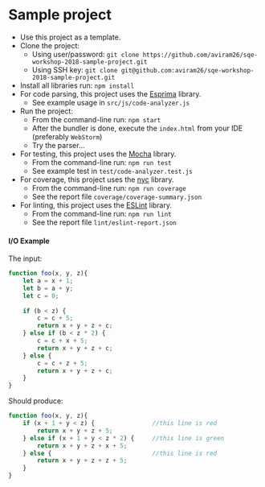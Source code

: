 # Sample project

* Use this project as a template.
* Clone the project:
    * Using user/password: `git clone https://github.com/aviram26/sqe-workshop-2018-sample-project.git` 
    * Using SSH key: `git clone git@github.com:aviram26/sqe-workshop-2018-sample-project.git`
* Install all libraries run: `npm install`
* For code parsing, this project uses the [Esprima](http://esprima.org/) library.
    * See example usage in `src/js/code-analyzer.js`
* Run the project:
    * From the command-line run: `npm start`
    * After the bundler is done, execute the `index.html` from your IDE (preferably `WebStorm`)
    * Try the parser... 
* For testing, this project uses the [Mocha](https://mochajs.org/) library.
    * From the command-line run: `npm run test`
    * See example test in `test/code-analyzer.test.js`
* For coverage, this project uses the [nyc](https://github.com/istanbuljs/nyc) library.
    * From the command-line run: `npm run coverage`
    * See the report file `coverage/coverage-summary.json`
* For linting, this project uses the [ESLint](https://eslint.org/) library.
    * From the command-line run: `npm run lint`
    * See the report file `lint/eslint-report.json`

#### I/O Example

The input:

```javascript
function foo(x, y, z){
    let a = x + 1;
    let b = a + y;
    let c = 0;
    
    if (b < z) {
        c = c + 5;
        return x + y + z + c;
    } else if (b < z * 2) {
        c = c + x + 5;
        return x + y + z + c;
    } else {
        c = c + z + 5;
        return x + y + z + c;
    }
}
```

Should produce:

```javascript
function foo(x, y, z){
    if (x + 1 + y < z) {                //this line is red
        return x + y + z + 5;
    } else if (x + 1 + y < z * 2) {     //this line is green
        return x + y + z + x + 5; 
    } else {                            //this line is red
        return x + y + z + z + 5;
    }
}
```
